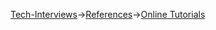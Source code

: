 [Tech-Interviews](../../README.md)->[References](../References.md)->[Online Tutorials](../Online%20Tutorials/OnlineTutorials.md)